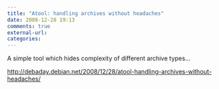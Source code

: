 ```yaml
---
title: "Atool: handling archives without headaches"
date: 2008-12-28 19:13
comments: true
external-url:
categories:
---
```

A simple tool which hides complexity of different archive types...

<http://debaday.debian.net/2008/12/28/atool-handling-archives-without-headaches/>
